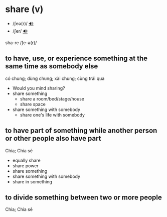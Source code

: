 # share (v)

- /ʃeə(r)/ [🔊](https://www.oxfordlearnersdictionaries.com/media/english/uk_pron/s/sha/share/share__gb_1.mp3)
- /ʃer/ [🔊](https://www.oxfordlearnersdictionaries.com/media/english/us_pron/s/sha/share/share__us_1.mp3)

sha-re /ʃe-ə(r)/

## to have, use, or experience something at the same time as somebody else

có chung; dùng chung; xài chung; cùng trải qua

- Would you mind sharing?
- share something
  - share a room/bed/stage/house
  - share space
- share something with somebody
  - share one's life with somebody

## to have part of something while another person or other people also have part

Chia; Chia sẻ

- equally share
- share power
- share something
- share something with somebody
- share in something

## to divide something between two or more people

Chia; Chia sẻ